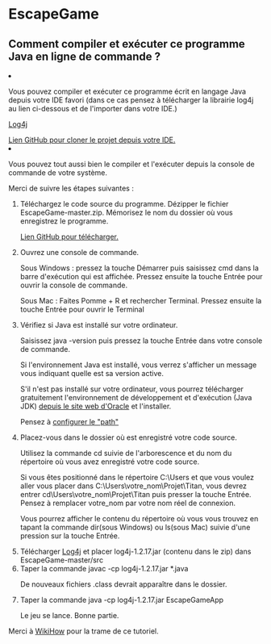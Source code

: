 # EscapeGame
## Comment compiler et exécuter ce programme Java en ligne de commande ?
<li><p>Vous pouvez compiler et exécuter ce programme écrit en langage Java depuis votre IDE favori (dans ce cas pensez à télécharger la librairie log4j au lien ci-dessous et de l'importer dans votre IDE.)</p>
<p><a href="http://mirrors.standaloneinstaller.com/apache/logging/log4j/1.2.17/log4j-1.2.17.zip">Log4j</a></p>
<a href="https://github.com/MathieuDutheil/EscapeGame.git">Lien GitHub pour cloner le projet depuis votre IDE.</a></li>

<li>
<p>Vous pouvez tout aussi bien le compiler et l'exécuter depuis la console de commande de votre système.</p>
<p>Merci de suivre les étapes suivantes :</p>
</li>

<ol>
<li>Téléchargez le code source du programme. Dézipper le fichier EscapeGame-master.zip. Mémorisez le nom du dossier où vous enregistrez le programme.
<p><a href="https://github.com/MathieuDutheil/EscapeGame/archive/master.zip">Lien GitHub pour télécharger.</a></p>
</li>

<li>Ouvrez une console de commande.
<p>Sous Windows : pressez la touche Démarrer puis saisissez cmd dans la barre d'exécution qui est affichée. Pressez ensuite la touche Entrée pour ouvrir la console de commande.</p>
<p>Sous Mac : Faites Pomme + R et rechercher Terminal. Pressez ensuite la touche Entrée pour ouvrir le Terminal</p>
</li>

<li>Vérifiez si Java est installé sur votre ordinateur.
<p>Saisissez java -version puis pressez la touche Entrée dans votre console de commande.</p>
<p>Si l'environnement Java est installé, vous verrez s'afficher un message vous indiquant quelle est sa version active.</p>
<p>S'il n'est pas installé sur votre ordinateur, vous pourrez télécharger gratuitement l'environnement de développement et d'exécution (Java JDK) <a href="http://www.oracle.com/technetwork/java/javase/downloads/index.html">depuis le site web d'Oracle</a> et l'installer.</p>
<p>Pensez à <a href="https://www.java.com/fr/download/help/path.xml">configurer le "path"</a></p>
</li>

<li>Placez-vous dans le dossier où est enregistré votre code source.
<p>Utilisez la commande cd suivie de l'arborescence et du nom du répertoire où vous avez enregistré votre code source.</p>
<p>Si vous êtes positionné dans le répertoire C:\Users et que vous voulez aller vous placer dans C:\Users\votre_nom\Projet\Titan, vous devrez entrer cd\Users\votre_nom\Projet\Titan puis presser la touche Entrée. Pensez à remplacer votre_nom par votre nom réel de connexion.</p>
<p>Vous pourrez afficher le contenu du répertoire où vous vous trouvez en tapant la commande dir(sous Windows) ou ls(sous Mac) suivie d'une pression sur la touche Entrée.</p>
</li>

<li>Télécharger <a href="http://mirrors.standaloneinstaller.com/apache/logging/log4j/1.2.17/log4j-1.2.17.zip">Log4j</a> et placer log4j-1.2.17.jar (contenu dans le zip) dans EscapeGame-master/src </li>
<li>Taper la commande javac -cp log4j-1.2.17.jar *.java 
<p>De nouveaux fichiers .class devrait apparaître dans le dossier.</p></li>
<li>Taper la commande java -cp log4j-1.2.17.jar EscapeGameApp</li>
<p>Le jeu  se lance. Bonne partie.</p>
</ol>


<p>Merci à <a href="https://fr.wikihow.com/compiler-et-exécuter-un-programme-Java-en-ligne-de-commande">WikiHow</a> pour la trame de ce tutoriel.</p>